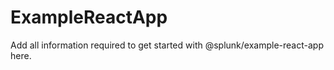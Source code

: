 # ExampleReactApp

Add all information required to get started with @splunk/example-react-app here.
